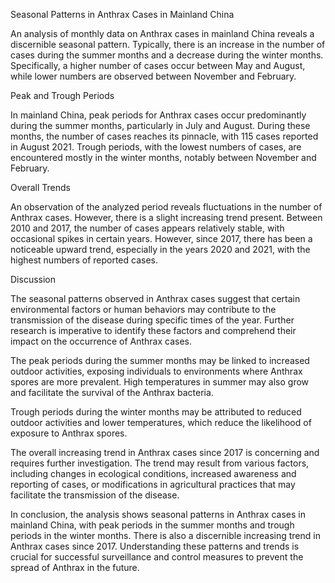 Seasonal Patterns in Anthrax Cases in Mainland China 

An analysis of monthly data on Anthrax cases in mainland China reveals a discernible seasonal pattern. Typically, there is an increase in the number of cases during the summer months and a decrease during the winter months. Specifically, a higher number of cases occur between May and August, while lower numbers are observed between November and February. 

Peak and Trough Periods 

In mainland China, peak periods for Anthrax cases occur predominantly during the summer months, particularly in July and August. During these months, the number of cases reaches its pinnacle, with 115 cases reported in August 2021. Trough periods, with the lowest numbers of cases, are encountered mostly in the winter months, notably between November and February. 

Overall Trends 

An observation of the analyzed period reveals fluctuations in the number of Anthrax cases. However, there is a slight increasing trend present. Between 2010 and 2017, the number of cases appears relatively stable, with occasional spikes in certain years. However, since 2017, there has been a noticeable upward trend, especially in the years 2020 and 2021, with the highest numbers of reported cases. 

Discussion 

The seasonal patterns observed in Anthrax cases suggest that certain environmental factors or human behaviors may contribute to the transmission of the disease during specific times of the year. Further research is imperative to identify these factors and comprehend their impact on the occurrence of Anthrax cases. 

The peak periods during the summer months may be linked to increased outdoor activities, exposing individuals to environments where Anthrax spores are more prevalent. High temperatures in summer may also grow and facilitate the survival of the Anthrax bacteria. 

Trough periods during the winter months may be attributed to reduced outdoor activities and lower temperatures, which reduce the likelihood of exposure to Anthrax spores. 

The overall increasing trend in Anthrax cases since 2017 is concerning and requires further investigation. The trend may result from various factors, including changes in ecological conditions, increased awareness and reporting of cases, or modifications in agricultural practices that may facilitate the transmission of the disease. 

In conclusion, the analysis shows seasonal patterns in Anthrax cases in mainland China, with peak periods in the summer months and trough periods in the winter months. There is also a discernible increasing trend in Anthrax cases since 2017. Understanding these patterns and trends is crucial for successful surveillance and control measures to prevent the spread of Anthrax in the future.